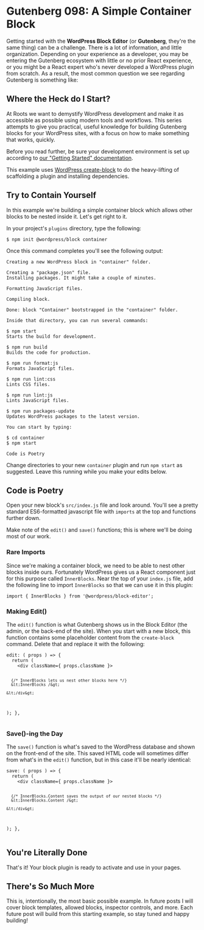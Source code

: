<h1>Gutenberg 098: A Simple Container Block</h1>
Getting started with the <strong>WordPress Block Editor</strong> (or <strong>Gutenberg</strong>, they're the same thing) can be a challenge. There is a lot of information, and little organization. Depending on your experience as a developer, you may be entering the Gutenberg ecosystem with little or no prior React experience, or you might be a React expert who's never developed a WordPress plugin from scratch. As a result, the most common question we see regarding Gutenberg is something like:

<h2>Where the Heck do I Start?</h2>
At Roots we want to demystify WordPress development and make it as accessible as possible using modern tools and workflows. This series attempts to give you practical, useful knowledge for building Gutenberg blocks for your WordPress sites, with a focus on how to make something that works, quickly.

Before you read further, be sure your development environment is set up according to <a href="https://roots.io/getting-started/docs/development-environment-recommendations/">our "Getting Started" documentation</a>.

This example uses <a href="https://www.npmjs.com/package/@wordpress/create-block">WordPress create-block</a> to do the heavy-lifting of scaffolding a plugin and installing dependencies.

<h2>Try to Contain Yourself</h2>
In this example we're building a simple container block which allows other blocks to be nested inside it. Let's get right to it.

In your project's <code>plugins</code> directory, type the following:
<pre><code class="language-shell">$ npm init @wordpress/block container</code></pre>
Once this command completes you'll see the following output:
<pre><code class="language-shell">Creating a new WordPress block in "container" folder.

Creating a "package.json" file.
Installing packages. It might take a couple of minutes.

Formatting JavaScript files.

Compiling block.

Done: block "Container" bootstrapped in the "container" folder.

Inside that directory, you can run several commands:

$ npm start
Starts the build for development.

$ npm run build
Builds the code for production.

$ npm run format:js
Formats JavaScript files.

$ npm run lint:css
Lints CSS files.

$ npm run lint:js
Lints JavaScript files.

$ npm run packages-update
Updates WordPress packages to the latest version.

You can start by typing:

$ cd container
$ npm start

Code is Poetry
</code></pre>
Change directories to your new <code>container</code> plugin and run <code>npm start</code> as suggested. Leave this running while you make your edits below.

<h2>Code is Poetry</h2>
Open your new block's <code>src/index.js</code> file and look around. You'll see a pretty standard ES6-formatted javascript file with <code>imports</code> at the top and functions further down.

Make note of the <code>edit()</code> and <code>save()</code> functions; this is where we'll be doing most of our work.

<h3>Rare Imports</h3>
Since we're making a container block, we need to be able to nest other blocks inside ours. Fortunately WordPress gives us a React component just for this purpose called <code>InnerBlocks</code>. Near the top of your <code>index.js</code> file, add the following line to import <code>InnerBlocks</code> so that we can use it in this plugin:
<pre><code class="language-javascript">import { InnerBlocks } from '@wordpress/block-editor';</code></pre>

<h3>Making Edit()</h3>
The <code>edit()</code> function is what Gutenberg shows us in the Block Editor (the admin, or the back-end of the site). When you start with a new block, this function contains some placeholder content from the <code>create-block</code> command. Delete that and replace it with the following:
<pre><code class="language-javascript">edit: ( props ) => {
  return (
    &lt;div className={ props.className }&gt;

      {/* InnerBlocks lets us nest other blocks here */}
      &lt;InnerBlocks /&gt;

    &lt;/div&gt;
  );
},
</code></pre>

<h3>Save()-ing the Day</h3>
The <code>save()</code> function is what's saved to the WordPress database and shown on the front-end of the site. This saved HTML code will sometimes differ from what's in the <code>edit()</code> function, but in this case it'll be nearly identical:
<pre><code class="language-javascript">save: ( props ) => {
  return (
    &lt;div className={ props.className }&gt;

      {/* InnerBlocks.Content saves the output of our nested blocks */}
      &lt;InnerBlocks.Content /&gt;

    &lt;/div&gt;
  );
},
</code></pre>

<h2>You're Literally Done</h2>
That's it! Your block plugin is ready to activate and use in your pages.

<h2>There's So Much More</h2>
This is, intentionally, the most basic possible example. In future posts I will cover block templates, allowed blocks, inspector controls, and more. Each future post will build from this starting example, so stay tuned and happy building!
